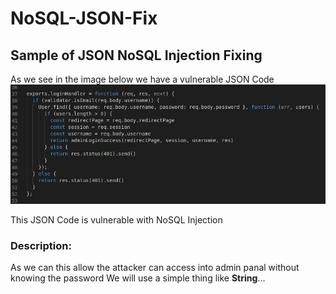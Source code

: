 # NoSQL-JSON-Fix
Sample of JSON NoSQL Injection Fixing
-----------------------------------------
As we see in the image below we have a vulnerable JSON Code
![Image of mahmoudashraf1344](https://github.com/0x1mahmoud/NoSQL-JSON-Fix/blob/main/Js-Code-Testing.jpg)

This JSON Code is vulnerable with NoSQL Injection
### Description:
As we can this allow the attacker can access into admin panal without knowing the password
We will use a simple thing like **String**...

